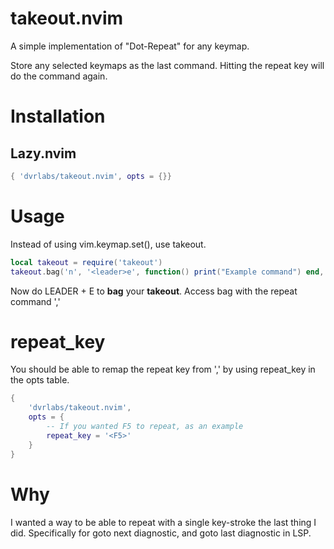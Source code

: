 # takeout.nvim

A simple implementation of "Dot-Repeat" for any keymap.

Store any selected keymaps as the last command.
Hitting the repeat key will do the command again.

# Installation
## Lazy.nvim

```lua
{ 'dvrlabs/takeout.nvim', opts = {}}
```

# Usage

Instead of using vim.keymap.set(), use takeout.

```lua
local takeout = require('takeout')
takeout.bag('n', '<leader>e', function() print("Example command") end, {noremap = true, silent = true})
```

Now do LEADER + E to __bag__ your __takeout__. Access bag with the repeat command ','

# repeat_key

You should be able to remap the repeat key from ',' by using repeat_key in the opts table. 

```lua
{ 
    'dvrlabs/takeout.nvim', 
    opts = {
        -- If you wanted F5 to repeat, as an example
        repeat_key = '<F5>'
    }
}
```
# Why

I wanted a way to be able to repeat with a single key-stroke the last thing I did.
Specifically for goto next diagnostic, and goto last diagnostic in LSP.



